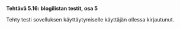 **Tehtävä 5.16: blogilistan testit, osa 5**

Tehty testi sovelluksen käyttäytymiselle käyttäjän ollessa kirjautunut.


